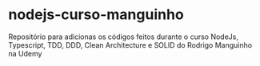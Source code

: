 # nodejs-curso-manguinho

Repositório para adicionas os códigos feitos durante o curso NodeJs, Typescript, TDD, DDD, Clean Architecture e SOLID do Rodrigo Manguinho na Udemy
